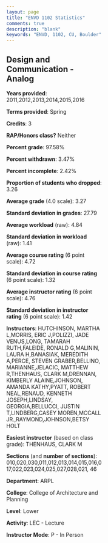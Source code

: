 ```yaml
---
layout: page
title: "ENVD 1102 Statistics"
comments: true
description: "blank"
keywords: "ENVD, 1102, CU, Boulder"
--- 
```

<head>
<script src="https://ajax.googleapis.com/ajax/libs/jquery/2.1.3/jquery.min.js"></script>
<script src="https://dl.dropboxusercontent.com/s/pc42nxpaw1ea4o9/highcharts.js?dl=0"></script>
<!-- <script src="../assets/js/highcharts.js"></script> -->
<style type="text/css">@font-face {
	font-family: "Bebas Neue";
	src: url(https://www.filehosting.org/file/details/544349/BebasNeue%20Regular.otf) format("opentype");
	}
	h1.Bebas { 
		font-family: "Bebas Neue", Verdana, Tahoma;
	}
</style>
</head>
<body>
	<div id="container" style="float: right; width: 45%; height: 88%; margin-left: 2.5%; margin-right: 2.5%;"></div>
	<script language="JavaScript">
		$(document).ready(function() {
		var chart = {type: 'column'};
		var title = {text: 'Grade Distribution'};
		var xAxis = {categories: ['A','B','C','D','F'],crosshair: true};
		var yAxis = {min: 0,title: {text: 'Percentage'}};
		var tooltip = {headerFormat: '<center><b><span style="font-size:20px">{point.key}</span></b></center>',
		               pointFormat: '<td style="padding:0"><b>{point.y:.1f}%</b></td>',
		               footerFormat: '</table>',shared: true,useHTML: true};
		var plotOptions = {column: {pointPadding: 0.0,borderWidth: 0}};  
		var credits = {enabled: false};var series= [{name: 'Percent',data: [42.69,47.47,8.11,0.27,1.46,]}];
		var json = {};
		json.chart = chart;
		json.title = title;
		json.tooltip = tooltip;
		json.xAxis = xAxis;
		json.yAxis = yAxis;  
		json.series = series;
		json.plotOptions = plotOptions;  
		json.credits = credits;
		$('#container').highcharts(json);
	});
	</script>
</body>
			   
## Design and Communication - Analog

**Years provided**: 2011,2012,2013,2014,2015,2016

**Terms provided**: Spring

**Credits**: 3

**RAP/Honors class?** Neither

**Percent grade**: 97.58%

**Percent withdrawn**: 3.47%

**Percent incomplete**: 2.42%

**Proportion of students who dropped**: 3.26

**Average grade** (4.0 scale): 3.27

**Standard deviation in grades**: 27.79

**Average workload** (raw): 4.84

**Standard deviation in workload** (raw): 1.41

**Average course rating** (6 point scale): 4.72

**Standard deviation in course rating** (6 point scale): 1.32

**Average instructor rating** (6 point scale): 4.76

**Standard deviation in instructor rating** (6 point scale): 1.42

**Instructors**: HUTCHINSON, MARTHA L,MORRIS, ERIC J,POLIZZI, JADE VENUS,LONG, TAMARAH RUTH,FALEIDE, RONALD G,MALININ, LAURA H,BANASIAK, MEREDITH A,PERCE, STEVEN GRABER,BELLINO, MARIANNE,JELACIC, MATTHEW R,THENHAUS, CLARK M,DRENNAN, KIMBERLY ALAINE,JOHNSON, AMANDA KATHY,PYATT, ROBERT NEAL,RENAUD, KENNETH JOSEPH,LINDSAY, GEORGIA,BELLUCCI, JUSTIN T,LINDBERG,CASEY MOREN,MCCALL JR.,RAYMOND,JOHNSON,BETSY HOLT

**Easiest instructor** (based on class grade): THENHAUS, CLARK M

**Sections** (and **number of sections**): 010,020,030,011,012,013,014,015,016,017,022,023,024,025,027,028,021, 46

**Department**: ARPL

**College**: College of Architecture and Planning

**Level**: Lower

**Activity**: LEC - Lecture

**Instructor Mode**: P  - In Person